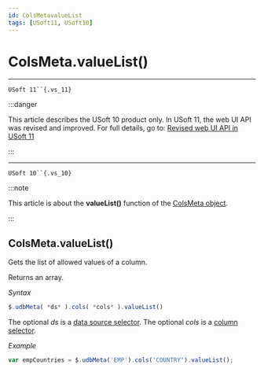```yaml
---
id: ColsMetavalueList
tags: [USoft11, USoft10]
---
```

# ColsMeta.valueList()



----

`USoft 11``{.vs_11}`


:::danger

This article describes the USoft 10 product only.
In USoft 11, the web UI API was revised and improved. For full details, go to:
[Revised web UI API in USoft 11](/docs/Web_and_app_UIs/UDB_udb/Revised_web_UI_API_in_USoft_11.md)

:::

----

`USoft 10``{.vs_10}`


:::note

This article is about the **valueList()** function of the [ColsMeta object](/docs/Web_and_app_UIs/UDB_ColsMeta).

:::

## **ColsMeta.valueList()**

Gets the list of allowed values of a column.

Returns an array.

*Syntax*

```js
$.udbMeta( *ds* ).cols( *cols* ).valueList()
```

The optional *ds* is a [data source selector](/docs/Web_and_app_UIs/UDB_DataSourceMetaContainer/UDB_DataSourceMetaContainer_object.md). The optional *cols* is a [column selector](/docs/Web_and_app_UIs/UDB_ColsMeta/UDB_ColsMeta_object.md).

*Example*

```js
var empCountries = $.udbMeta('EMP').cols('COUNTRY').valueList();
```

 
